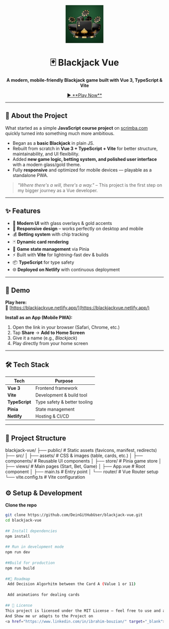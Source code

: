 <div align="center">
  <img src="public/android-chrome-192x192.png" alt="Blackjack Logo" width="120" />

  # 🃏 Blackjack Vue

  **A modern, mobile-friendly Blackjack game built with Vue 3, TypeScript & Vite**
  
  <a href="https://blackjackvue.netlify.app/" target="_blank">
    ▶️ **Play Now**
  </a>
</div>

---

## 📖 About the Project

What started as a simple **JavaScript course project** on [scrimba.com](https://scrimba.com)  
quickly turned into something much more ambitious.

- Began as a **basic Blackjack** in plain JS.
- Rebuilt from scratch in **Vue 3 + TypeScript + Vite** for better structure, maintainability, and UI flexibility.
- Added **new game logic, betting system, and polished user interface** with a modern glass/gold theme.
- Fully **responsive** and optimized for mobile devices — playable as a standalone PWA.

> *"Where there's a will, there's a way."* – This project is the first step on my bigger journey as a Vue developer.

---

## ✨ Features

- 🎨 **Modern UI** with glass overlays & gold accents
- 📱 **Responsive design** – works perfectly on desktop and mobile
- 💰 **Betting system** with chip tracking
- 🃏 **Dynamic card rendering**
- 🔄 **Game state management** via Pinia
- ⚡ Built with **Vite** for lightning-fast dev & builds
- 📦 **TypeScript** for type safety
- 🌐 **Deployed on Netlify** with continuous deployment

---

## 🚀 Demo

**Play here:**  
🔗 [https://blackjackvue.netlify.app/](https://blackjackvue.netlify.app/)

**Install as an App (Mobile PWA):**
1. Open the link in your browser (Safari, Chrome, etc.)
2. Tap **Share** → **Add to Home Screen**
3. Give it a name (e.g., *Blackjack*)
4. Play directly from your home screen

---

## 🛠️ Tech Stack

| Tech        | Purpose                         |
|-------------|---------------------------------|
| **Vue 3**   | Frontend framework              |
| **Vite**    | Development & build tool        |
| **TypeScript** | Type safety & better tooling |
| **Pinia**   | State management                |
| **Netlify** | Hosting & CI/CD                 |

---

## 📂 Project Structure

blackjack-vue/
├── public/ # Static assets (favicons, manifest, redirects)
├── src/
│ ├── assets/ # CSS & images (table, cards, etc.)
│ ├── components/ # Reusable UI components
│ ├── store/ # Pinia game store
│ ├── views/ # Main pages (Start, Bet, Game)
│ ├── App.vue # Root component
│ ├── main.ts # Entry point
│ └── router/ # Vue Router setup
└── vite.config.ts # Vite configuration

## ⚙️ Setup & Development

**Clone the repo**
```bash
git clone https://github.com/DeinGitHubUser/blackjack-vue.git
cd blackjack-vue

## Install dependencies
npm install

## Run in development mode
npm run dev

##Build for production
npm run build

##📌 Roadmap
 Add Decision Algorhitm between the Card A (Value 1 or 11)

 Add animations for dealing cards

## 📜 License
This project is licensed under the MIT License – feel free to use and adapt.
And Show me ur adapts to the Project on 
<a href="https://www.linkedin.com/in/ibrahim-bouzian/" target="_blank">LinkedIn</a>
